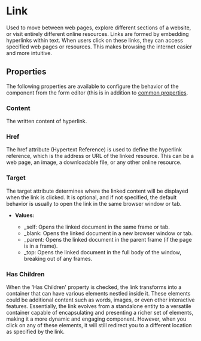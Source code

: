 # Link

Used to move between web pages, explore different sections of a website, or visit entirely different online resources. Links are formed by embedding hyperlinks within text. When users click on these links, they can access specified web pages or resources. This makes browsing the internet easier and more intuitive.

[//]: # (<iframe width="100%" height="500" src="https://pd-docs-adminportal-test.shesha.dev/shesha/forms-designer/?id=b20997d3-cd89-4bd6-98ca-135a63bf388b" title="Link Component" ></iframe>)

## Properties

The following properties are available to configure the behavior of the component from the form editor (this is in addition to [common properties](/docs/front-end-basics/form-components/common-component-properties.md).

### Content

The written content of hyperlink.

### Href

The href attribute (Hypertext Reference) is used to define the hyperlink reference, which is the address or URL of the linked resource. This can be a web page, an image, a downloadable file, or any other online resource.

### Target

The target attribute determines where the linked content will be displayed when the link is clicked. It is optional, and if not specified, the default behavior is usually to open the link in the same browser window or tab.

- **Values:**

  - \_self: Opens the linked document in the same frame or tab.
  - \_blank: Opens the linked document in a new browser window or tab.
  - \_parent: Opens the linked document in the parent frame (if the page is in a frame).
  - \_top: Opens the linked document in the full body of the window, breaking out of any frames.

### Has Children

When the 'Has Children' property is checked, the link transforms into a container that can have various elements nestled inside it. These elements could be additional content such as words, images, or even other interactive features. Essentially, the link evolves from a standalone entity to a versatile container capable of encapsulating and presenting a richer set of elements, making it a more dynamic and engaging component. However, when you click on any of these elements, it will still redirect you to a different location as specified by the link.
